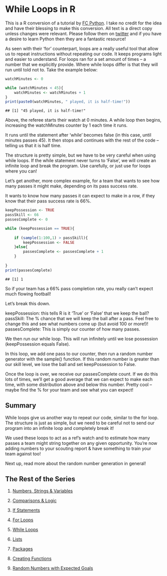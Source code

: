 While Loops in R
================

This is a R conversion of a tutorial by [FC Python](http://fcpython.com/python-basics/while-loops). I take no credit for the idea and have their blessing to make this conversion. All text is a direct copy unless changes were relevant. Please follow them on [twitter](www.twitter.com/FC_Python) and if you have a desire to learn Python then they are a fantastic resource!

As seen with their ‘for’ counterpart, loops are a really useful tool that allow us to repeat instructions without repeating our code. It keeps programs light and easier to understand. For loops ran for a set amount of times – a number that we explicitly provide. Where while loops differ is that they will run until told not to. Take the example below:

``` r
watchMinutes <- 0

while (watchMinutes < 45){
    watchMinutes <- watchMinutes + 1
}
print(paste0(watchMinutes, " played, it is half-time!"))
```

    ## [1] "45 played, it is half-time!"

Above, the referee starts their watch at 0 minutes. A while loop then begins, increasing the watchMinutes counter by 1 each time it runs.

It runs until the statement after ‘while’ becomes false (in this case, until minutes passes 45). It then stops and continues with the rest of the code – telling us that it is half time.

The structure is pretty simple, but we have to be very careful when using while loops. If the while statement never turns to ‘False’, we will create an infinite loop and break the program. Use carefully, or just use for loops where you can!

Let’s get another, more complex example, for a team that wants to see how many passes it might make, depending on its pass success rate.

It wants to know how many passes it can expect to make in a row, if they know that their pass success rate is 66%.

``` r
keepPossession <- TRUE
passSkill <- 66
passesComplete <- 0

while (keepPossession == TRUE){
    
    if (sample(1:100,1) > passSkill){
        keepPossession <- FALSE
    }else{
        passesComplete <- passesComplete + 1
    }
        
}
print(passesComplete)
```

    ## [1] 1

So if your team has a 66% pass completion rate, you really can’t expect much flowing football!

Let’s break this down.

keepPossession: this tells R is it ‘True’ or ‘False’ that we keep the ball? passSkill: The % chance that we will keep the ball after a pass. Feel free to change this and see what numbers come up (but avoid 100 or more!)! passesComplete: This is simply our counter of how many passes.

We then run our while loop. This will run infinitely until we lose possession (keepPossession equals False).

In this loop, we add one pass to our counter, then run a random number generator with the sample() function. If this random number is greater than our skill level, we lose the ball and set keepPossession to False.

Once the loop is over, we receive our passesComplete count. If we do this lots of times, we’ll get a good average that we can expect to make each time, with some distribution above and below this number. Pretty cool – maybe find the % for your team and see what you can expect!

Summary
-------

While loops give us another way to repeat our code, similar to the for loop. The structure is just as simple, but we need to be careful not to send our program into an infinite loop and completely break it!

We used these loops to act as a ref’s watch and to estimate how many passes a team might string together on any given opportunity. You’re now adding numbers to your scouting report & have something to train your team against too!

Next up, read more about the random number generation in general!


## The Rest of the Series 

1. [Numbers, Strings & Variables](https://github.com/FCrSTATS/R_basics/blob/master/1.NumbersStrings_Variable.md)

2. [Comparisons & Logic](https://github.com/FCrSTATS/R_basics/blob/master/2.Comparisons_Logic.md)

3. [If Statements](https://github.com/FCrSTATS/R_basics/blob/master/3.IfStatements.md)

4. [For Loops](https://github.com/FCrSTATS/R_basics/blob/master/4.ForLoops.md)

5. [While Loops](https://github.com/FCrSTATS/R_basics/blob/master/5.WhileLoops.md)

6. [Lists](https://github.com/FCrSTATS/R_basics/blob/master/6.Lists.md)

7. [Packages](https://github.com/FCrSTATS/R_basics/blob/master/7.Packages.md)

8. [Creating Functions](https://github.com/FCrSTATS/R_basics/blob/master/8.Functions.md)

9. [Random Numbers with Expected Goals](https://github.com/FCrSTATS/R_basics/blob/master/9.RandomExpectedGoals.md)


